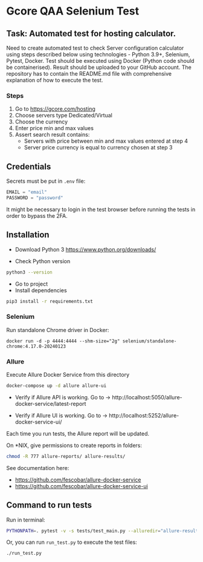 # Gcore QAA Selenium Test

## Task: Automated test for hosting calculator.

Need to create automated test to check Server configuration calculator using steps described below using technologies - Python 3.9+, Selenium, Pytest, Docker. Test should be executed using Docker (Python code should be containerised). Result should be uploaded to your GitHub account. The repository has to contain the README.md file with comprehensive explanation of how to execute the test.

### Steps
1. Go to https://gcore.com/hosting
2. Choose servers type Dedicated/Virtual
3. Choose the currency
4. Enter price min and max values
5. Assert search result contains:
    - Servers with price between min and max values entered at step 4
    - Server price currency is equal to currency chosen at step 3

## Credentials

Secrets must be put in `.env` file:

```python
EMAIL = "email"
PASSWORD = "password"
```
It might be necessary to login in the test browser before running the tests in order to bypass the 2FA.

## Installation
- Download Python 3
https://www.python.org/downloads/

- Check Python version
```sh
python3 --version
```
- Go to project
- Install dependencies

```sh
pip3 install -r requirements.txt
 ```

### Selenium
Run standalone Chrome driver in Docker:

```
docker run -d -p 4444:4444 --shm-size="2g" selenium/standalone-chrome:4.17.0-20240123
```

### Allure
Execute Allure Docker Service from this directory
```sh
docker-compose up -d allure allure-ui
```
- Verify if Allure API is working. Go to -> http://localhost:5050/allure-docker-service/latest-report

- Verify if Allure UI is working. Go to -> http://localhost:5252/allure-docker-service-ui/

Each time you run tests, the Allure report will be updated.

On *NIX, give permissions to create reports in folders:

```bash
chmod -R 777 allure-reports/ allure-results/
```

See documentation here:
- https://github.com/fescobar/allure-docker-service
- https://github.com/fescobar/allure-docker-service-ui

## Command to run tests
Run in terminal:
```sh
PYTHONPATH=. pytest -v -s tests/test_main.py --alluredir="allure-results"
```
Or, you can run `run_test.py` to execute the test files:

```sh
./run_test.py
```
